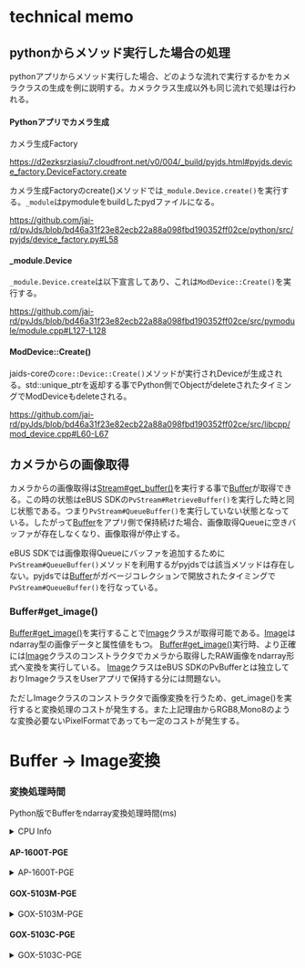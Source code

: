 # technical memo

## pythonからメソッド実行した場合の処理

pythonアプリからメソッド実行した場合、どのような流れで実行するかをカメラクラスの生成を例に説明する。カメラクラス生成以外も同じ流れで処理は行われる。

#### Pythonアプリでカメラ生成

カメラ生成Factory

https://d2ezksrziasiu7.cloudfront.net/v0/004/_build/pyjds.html#pyjds.device_factory.DeviceFactory.create

カメラ生成Factoryのcreate()メソッドでは`_module.Device.create()`を実行する。`_module`はpymoduleをbuildしたpydファイルになる。

https://github.com/jai-rd/pyJds/blob/bd46a31f23e82ecb22a88a098fbd190352ff02ce/python/src/pyjds/device_factory.py#L58

#### _module.Device

`_module.Device.create`は以下宣言してあり、これは`ModDevice::Create()`を実行する。

https://github.com/jai-rd/pyJds/blob/bd46a31f23e82ecb22a88a098fbd190352ff02ce/src/pymodule/module.cpp#L127-L128

#### ModDevice::Create()

jaids-coreの`core::Device::Create()`メソッドが実行されDeviceが生成される。std::unique_ptr<ModDevice>を返却する事でPython側でObjectがdeleteされたタイミングでModDeviceもdeleteされる。

https://github.com/jai-rd/pyJds/blob/bd46a31f23e82ecb22a88a098fbd190352ff02ce/src/libcpp/mod_device.cpp#L60-L67



## カメラからの画像取得

カメラからの画像取得は[Stream#get_buffer()](https://d2ezksrziasiu7.cloudfront.net/v0/004/_build/pyjds.html#pyjds.stream.Stream.get_buffer)を実行する事で[Buffer](https://d2ezksrziasiu7.cloudfront.net/v0/004/_build/pyjds.html#pyjds.buffer.Buffer)が取得できる。この時の状態はeBUS SDKの`PvStream#RetrieveBuffer()`を実行した時と同じ状態である。つまり`PvStream#QueueBuffer()`を実行していない状態となっている。したがって[Buffer](https://d2ezksrziasiu7.cloudfront.net/v0/004/_build/pyjds.html#pyjds.buffer.Buffer)をアプリ側で保持続けた場合、画像取得Queueに空きバッファが存在しなくなり、画像取得が停止する。

eBUS SDKでは画像取得Queueにバッファを追加するために`PvStream#QueueBuffer()`メソッドを利用するがpyjdsでは該当メソッドは存在しない。pyjdsでは[Buffer](https://d2ezksrziasiu7.cloudfront.net/v0/004/_build/pyjds.html#pyjds.buffer.Buffer)がガベージコレクションで開放されたタイミングで`PvStream#QueueBuffer()`を行なっている。  


### Buffer#get_image()
[Buffer#get_image()](https://d2ezksrziasiu7.cloudfront.net/v0/004/_build/pyjds.html#pyjds.buffer.Buffer.get_image)を実行することで[Image](https://d2ezksrziasiu7.cloudfront.net/v0/004/_build/pyjds.html#pyjds.buffer.Buffer.get_image)クラスが取得可能である。[Image](https://d2ezksrziasiu7.cloudfront.net/v0/004/_build/pyjds.html#pyjds.buffer.Buffer.get_image)はndarray型の画像データと属性値をもつ。
[Buffer#get_image()](https://d2ezksrziasiu7.cloudfront.net/v0/004/_build/pyjds.html#pyjds.buffer.Buffer.get_image)実行時、より正確には[Image](https://d2ezksrziasiu7.cloudfront.net/v0/004/_build/pyjds.html#pyjds.buffer.Buffer.get_image)クラスのコンストラクタでカメラから取得したRAW画像をndarray形式へ変換を実行している。
[Image](https://d2ezksrziasiu7.cloudfront.net/v0/004/_build/pyjds.html#pyjds.buffer.Buffer.get_image)クラスはeBUS SDKのPvBufferとは独立しておりImageクラスをUserアプリで保持する分には問題ない。

ただしImageクラスのコンストラクタで画像変換を行うため、get_image()を実行すると変換処理のコストが発生する。また上記理由からRGB8,Mono8のような変換必要ないPixelFormatであっても一定のコストが発生する。


# Buffer -> Image変換
### 変換処理時間

Python版でBufferをndarray変換処理時間(ms)

<details>
  <summary>CPU Info</summary>

![image](https://user-images.githubusercontent.com/59547254/155103556-e4eacb84-f0a2-46e8-9de5-7d4ebdfbe90a.png)
</details>

#### AP-1600T-PGE
<details>
  <summary>AP-1600T-PGE</summary>

```
2022-02-24 17:49:20,718 root run [DEBUG]: ********* w:1456 h:1088 *********
2022-02-24 17:49:20,736 root run [DEBUG]: number of stream:1
2022-02-24 17:49:20,736 root run [INFO]: *************** DebayerType.SIMPLE, thread_num=1 ***************
2022-02-24 17:49:21,070 root acquire_convert [INFO]: RGB8 3 time conversions:3.7151999999998075ms, average:1.238400ms
2022-02-24 17:49:21,438 root acquire_convert [INFO]: RGB10V1Packed 3 time conversions:10.173800000000455ms, average:3.391267ms
2022-02-24 17:49:21,814 root acquire_convert [INFO]: RGB10p32 3 time conversions:11.894999999999545ms, average:3.965000ms
2022-02-24 17:49:22,194 root acquire_convert [INFO]: RGB12V1Packed 3 time conversions:11.788600000000038ms, average:3.929533ms
2022-02-24 17:49:22,203 root run [INFO]: *************** DebayerType.SIMPLE, thread_num=4 ***************
2022-02-24 17:49:22,536 root acquire_convert [INFO]: RGB8 3 time conversions:2.771300000000032ms, average:0.923767ms
2022-02-24 17:49:22,896 root acquire_convert [INFO]: RGB10V1Packed 3 time conversions:7.582900000000059ms, average:2.527633ms
2022-02-24 17:49:23,267 root acquire_convert [INFO]: RGB10p32 3 time conversions:7.909500000000236ms, average:2.636500ms
2022-02-24 17:49:23,648 root acquire_convert [INFO]: RGB12V1Packed 3 time conversions:7.591700000000756ms, average:2.530567ms
2022-02-24 17:49:23,659 root run [INFO]: *************** DebayerType.INTERPOLATION, thread_num=1 ***************
2022-02-24 17:49:24,002 root acquire_convert [INFO]: RGB8 3 time conversions:4.588799999999615ms, average:1.529600ms
2022-02-24 17:49:24,371 root acquire_convert [INFO]: RGB10V1Packed 3 time conversions:11.63610000000137ms, average:3.878700ms
2022-02-24 17:49:24,742 root acquire_convert [INFO]: RGB10p32 3 time conversions:8.997400000000155ms, average:2.999133ms
2022-02-24 17:49:25,118 root acquire_convert [INFO]: RGB12V1Packed 3 time conversions:11.899499999999286ms, average:3.966500ms
2022-02-24 17:49:25,129 root run [INFO]: *************** DebayerType.INTERPOLATION, thread_num=4 ***************
2022-02-24 17:49:25,471 root acquire_convert [INFO]: RGB8 3 time conversions:4.147000000000567ms, average:1.382333ms
2022-02-24 17:49:25,836 root acquire_convert [INFO]: RGB10V1Packed 3 time conversions:6.524399999998209ms, average:2.174800ms
2022-02-24 17:49:26,203 root acquire_convert [INFO]: RGB10p32 3 time conversions:7.375900000000435ms, average:2.458633ms
2022-02-24 17:49:26,582 root acquire_convert [INFO]: RGB12V1Packed 3 time conversions:7.713800000000326ms, average:2.571267ms
2022-02-24 17:49:26,593 root run [INFO]: *************** DebayerType.INTERPOLATION, thread_num=8 ***************
2022-02-24 17:49:26,935 root acquire_convert [INFO]: RGB8 3 time conversions:4.584299999997654ms, average:1.528100ms
2022-02-24 17:49:27,301 root acquire_convert [INFO]: RGB10V1Packed 3 time conversions:7.799699999999632ms, average:2.599900ms
2022-02-24 17:49:27,667 root acquire_convert [INFO]: RGB10p32 3 time conversions:8.203699999999259ms, average:2.734567ms
2022-02-24 17:49:28,047 root acquire_convert [INFO]: RGB12V1Packed 3 time conversions:8.39859999999959ms, average:2.799533ms
```
</details>

#### GOX-5103M-PGE
<details>
  <summary>GOX-5103M-PGE</summary>

```
2022-02-24 17:56:44,814 root run [DEBUG]: ********* w:2448 h:2048 *********
2022-02-24 17:56:44,828 root run [DEBUG]: number of stream:1
2022-02-24 17:56:44,828 root run [INFO]: *************** DebayerType.SIMPLE, thread_num=1 ***************
2022-02-24 17:56:45,303 root acquire_convert [INFO]: Mono8 3 time conversions:3.127800000000125ms, average:1.042600ms
2022-02-24 17:56:46,173 root acquire_convert [INFO]: Mono10 3 time conversions:8.121099999999881ms, average:2.707033ms
2022-02-24 17:56:47,334 root acquire_convert [INFO]: Mono10Packed 3 time conversions:14.315900000000603ms, average:4.771967ms
2022-02-24 17:56:48,214 root acquire_convert [INFO]: Mono12 3 time conversions:10.119899999999404ms, average:3.373300ms
2022-02-24 17:56:49,381 root acquire_convert [INFO]: Mono12Packed 3 time conversions:12.601000000000084ms, average:4.200333ms
2022-02-24 17:56:49,705 root run [INFO]: *************** DebayerType.SIMPLE, thread_num=4 ***************
2022-02-24 17:56:50,206 root acquire_convert [INFO]: Mono8 3 time conversions:3.523599999999405ms, average:1.174533ms
2022-02-24 17:56:51,090 root acquire_convert [INFO]: Mono10 3 time conversions:7.1672000000013725ms, average:2.389067ms
2022-02-24 17:56:51,953 root acquire_convert [INFO]: Mono10Packed 3 time conversions:8.658700000001573ms, average:2.886233ms
2022-02-24 17:56:53,150 root acquire_convert [INFO]: Mono12 3 time conversions:8.089399999999358ms, average:2.696467ms
2022-02-24 17:56:54,017 root acquire_convert [INFO]: Mono12Packed 3 time conversions:7.857400000002457ms, average:2.619133ms
2022-02-24 17:56:54,662 root run [INFO]: *************** DebayerType.SIMPLE, thread_num=8 ***************
2022-02-24 17:56:55,162 root acquire_convert [INFO]: Mono8 3 time conversions:3.262199999999993ms, average:1.087400ms
2022-02-24 17:56:56,043 root acquire_convert [INFO]: Mono10 3 time conversions:7.905199999999724ms, average:2.635067ms
2022-02-24 17:56:56,903 root acquire_convert [INFO]: Mono10Packed 3 time conversions:8.433400000001257ms, average:2.811133ms
2022-02-24 17:56:57,790 root acquire_convert [INFO]: Mono12 3 time conversions:7.698699999998837ms, average:2.566233ms
2022-02-24 17:56:58,649 root acquire_convert [INFO]: Mono12Packed 3 time conversions:8.531900000001258ms, average:2.843967ms
2022-02-24 17:56:58,972 root run [INFO]: *************** DebayerType.INTERPOLATION, thread_num=1 ***************
2022-02-24 17:56:59,473 root acquire_convert [INFO]: Mono8 3 time conversions:3.414200000001699ms, average:1.138067ms
2022-02-24 17:57:00,357 root acquire_convert [INFO]: Mono10 3 time conversions:10.448800000006031ms, average:3.482933ms
2022-02-24 17:57:01,217 root acquire_convert [INFO]: Mono10Packed 3 time conversions:14.159199999998151ms, average:4.719733ms
2022-02-24 17:57:02,107 root acquire_convert [INFO]: Mono12 3 time conversions:9.958999999998497ms, average:3.319667ms
2022-02-24 17:57:02,967 root acquire_convert [INFO]: Mono12Packed 3 time conversions:14.280399999996973ms, average:4.760133ms
2022-02-24 17:57:03,293 root run [INFO]: *************** DebayerType.INTERPOLATION, thread_num=4 ***************
2022-02-24 17:57:03,802 root acquire_convert [INFO]: Mono8 3 time conversions:3.9457000000027165ms, average:1.315233ms
2022-02-24 17:57:04,677 root acquire_convert [INFO]: Mono10 3 time conversions:7.771200000000533ms, average:2.590400ms
2022-02-24 17:57:05,542 root acquire_convert [INFO]: Mono10Packed 3 time conversions:7.121599999997841ms, average:2.373867ms
2022-02-24 17:57:06,421 root acquire_convert [INFO]: Mono12 3 time conversions:8.175799999996514ms, average:2.725267ms
2022-02-24 17:57:07,287 root acquire_convert [INFO]: Mono12Packed 3 time conversions:6.882499999996128ms, average:2.294167ms
2022-02-24 17:57:07,933 root run [INFO]: *************** DebayerType.INTERPOLATION, thread_num=8 ***************
2022-02-24 17:57:08,433 root acquire_convert [INFO]: Mono8 3 time conversions:3.4479999999987854ms, average:1.149333ms
2022-02-24 17:57:09,305 root acquire_convert [INFO]: Mono10 3 time conversions:7.892499999996971ms, average:2.630833ms
2022-02-24 17:57:10,459 root acquire_convert [INFO]: Mono10Packed 3 time conversions:8.276700000003245ms, average:2.758900ms
2022-02-24 17:57:11,352 root acquire_convert [INFO]: Mono12 3 time conversions:8.395699999997674ms, average:2.798567ms
2022-02-24 17:57:12,209 root acquire_convert [INFO]: Mono12Packed 3 time conversions:8.151000000001574ms, average:2.717000ms
```
</details>

#### GOX-5103C-PGE
<details>
  <summary>GOX-5103C-PGE</summary>

```
2022-02-24 18:00:00,564 root run [DEBUG]: ********* w:2448 h:2048 *********
2022-02-24 18:00:00,578 root run [DEBUG]: number of stream:1
2022-02-24 18:00:00,578 root run [INFO]: *************** DebayerType.SIMPLE, thread_num=1 ***************
2022-02-24 18:00:00,902 root acquire_convert [INFO]: BayerRG8 3 time conversions:22.52110000000007ms, average:7.507033ms
2022-02-24 18:00:01,644 root acquire_convert [INFO]: BayerRG10 3 time conversions:45.522199999999735ms, average:15.174067ms
2022-02-24 18:00:02,411 root acquire_convert [INFO]: BayerRG10Packed 3 time conversions:46.435600000000576ms, average:15.478533ms
2022-02-24 18:00:03,160 root acquire_convert [INFO]: BayerRG12 3 time conversions:41.18729999999893ms, average:13.729100ms
2022-02-24 18:00:03,925 root acquire_convert [INFO]: BayerRG12Packed 3 time conversions:47.76060000000015ms, average:15.920200ms
2022-02-24 18:00:04,252 root run [INFO]: *************** DebayerType.SIMPLE, thread_num=4 ***************
2022-02-24 18:00:04,608 root acquire_convert [INFO]: BayerRG8 3 time conversions:11.955100000000662ms, average:3.985033ms
2022-02-24 18:00:05,342 root acquire_convert [INFO]: BayerRG10 3 time conversions:20.06439999999987ms, average:6.688133ms
2022-02-24 18:00:06,062 root acquire_convert [INFO]: BayerRG10Packed 3 time conversions:26.43799999999974ms, average:8.812667ms
2022-02-24 18:00:06,805 root acquire_convert [INFO]: BayerRG12 3 time conversions:20.119099999998724ms, average:6.706367ms
2022-02-24 18:00:07,518 root acquire_convert [INFO]: BayerRG12Packed 3 time conversions:26.338299999999037ms, average:8.779433ms
2022-02-24 18:00:07,846 root run [INFO]: *************** DebayerType.SIMPLE, thread_num=8 ***************
2022-02-24 18:00:08,204 root acquire_convert [INFO]: BayerRG8 3 time conversions:11.636199999999874ms, average:3.878733ms
2022-02-24 18:00:08,925 root acquire_convert [INFO]: BayerRG10 3 time conversions:16.320200000000895ms, average:5.440067ms
2022-02-24 18:00:09,644 root acquire_convert [INFO]: BayerRG10Packed 3 time conversions:24.69950000000054ms, average:8.233167ms
2022-02-24 18:00:10,368 root acquire_convert [INFO]: BayerRG12 3 time conversions:15.772699999999418ms, average:5.257567ms
2022-02-24 18:00:11,085 root acquire_convert [INFO]: BayerRG12Packed 3 time conversions:24.18939999999914ms, average:8.063133ms
2022-02-24 18:00:11,413 root run [INFO]: *************** DebayerType.INTERPOLATION, thread_num=1 ***************
2022-02-24 18:00:11,765 root acquire_convert [INFO]: BayerRG8 3 time conversions:22.506200000000476ms, average:7.502067ms
2022-02-24 18:00:12,500 root acquire_convert [INFO]: BayerRG10 3 time conversions:41.004600000000835ms, average:13.668200ms
2022-02-24 18:00:13,261 root acquire_convert [INFO]: BayerRG10Packed 3 time conversions:54.323199999998906ms, average:18.107733ms
2022-02-24 18:00:14,011 root acquire_convert [INFO]: BayerRG12 3 time conversions:40.78499999999785ms, average:13.595000ms
2022-02-24 18:00:14,777 root acquire_convert [INFO]: BayerRG12Packed 3 time conversions:55.0904999999986ms, average:18.363500ms
2022-02-24 18:00:15,104 root run [INFO]: *************** DebayerType.INTERPOLATION, thread_num=4 ***************
2022-02-24 18:00:15,461 root acquire_convert [INFO]: BayerRG8 3 time conversions:12.454899999998048ms, average:4.151633ms
2022-02-24 18:00:16,199 root acquire_convert [INFO]: BayerRG10 3 time conversions:17.897000000001384ms, average:5.965667ms
2022-02-24 18:00:16,914 root acquire_convert [INFO]: BayerRG10Packed 3 time conversions:25.778099999996584ms, average:8.592700ms
2022-02-24 18:00:17,654 root acquire_convert [INFO]: BayerRG12 3 time conversions:18.081099999996297ms, average:6.027033ms
2022-02-24 18:00:18,374 root acquire_convert [INFO]: BayerRG12Packed 3 time conversions:26.629599999999698ms, average:8.876533ms
2022-02-24 18:00:18,700 root run [INFO]: *************** DebayerType.INTERPOLATION, thread_num=8 ***************
2022-02-24 18:00:19,057 root acquire_convert [INFO]: BayerRG8 3 time conversions:11.112600000000583ms, average:3.704200ms
2022-02-24 18:00:19,786 root acquire_convert [INFO]: BayerRG10 3 time conversions:18.583199999998357ms, average:6.194400ms
2022-02-24 18:00:20,512 root acquire_convert [INFO]: BayerRG10Packed 3 time conversions:22.833800000000792ms, average:7.611267ms
2022-02-24 18:00:21,252 root acquire_convert [INFO]: BayerRG12 3 time conversions:18.662899999998928ms, average:6.220967ms
2022-02-24 18:00:21,970 root acquire_convert [INFO]: BayerRG12Packed 3 time conversions:22.531799999999436ms, average:7.510600ms
```
</details>

